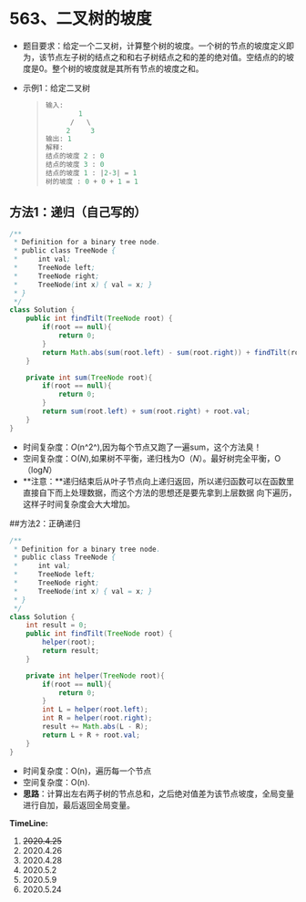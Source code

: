 # 563、二叉树的坡度

- 题目要求：给定一个二叉树，计算整个树的坡度。一个树的节点的坡度定义即为，该节点左子树的结点之和和右子树结点之和的差的绝对值。空结点的的坡度是0。整个树的坡度就是其所有节点的坡度之和。

- 示例1：给定二叉树

  >```java
  >输入: 
  >         1
  >       /   \
  >      2     3
  >输出: 1
  >解释: 
  >结点的坡度 2 : 0
  >结点的坡度 3 : 0
  >结点的坡度 1 : |2-3| = 1
  >树的坡度 : 0 + 0 + 1 = 1
  >```

## 方法1：递归（自己写的）

```java
/**
 * Definition for a binary tree node.
 * public class TreeNode {
 *     int val;
 *     TreeNode left;
 *     TreeNode right;
 *     TreeNode(int x) { val = x; }
 * }
 */
class Solution {
    public int findTilt(TreeNode root) {
        if(root == null){
            return 0;
        }
        return Math.abs(sum(root.left) - sum(root.right)) + findTilt(root.left) + findTilt(root.right);
    }

    private int sum(TreeNode root){
        if(root == null){
            return 0;
        }
        return sum(root.left) + sum(root.right) + root.val;
    }
}
```

- 时间复杂度：*O*(n^2^),因为每个节点又跑了一遍sum，这个方法臭！
- 空间复杂度：O(*N*),如果树不平衡，递归栈为O（*N*）。最好树完全平衡，O（log*N*）
- **注意：**递归结束后从叶子节点向上递归返回，所以递归函数可以在函数里直接自下而上处理数据，而这个方法的思想还是要先拿到上层数据 向下遍历，这样子时间复杂度会大大增加。







##方法2：正确递归

```java
/**
 * Definition for a binary tree node.
 * public class TreeNode {
 *     int val;
 *     TreeNode left;
 *     TreeNode right;
 *     TreeNode(int x) { val = x; }
 * }
 */
class Solution {
    int result = 0;
    public int findTilt(TreeNode root) {
        helper(root);
        return result;
    }

    private int helper(TreeNode root){
        if(root == null){
            return 0;
        }
        int L = helper(root.left);
        int R = helper(root.right);
        result += Math.abs(L - R);
        return L + R + root.val;
    }
}
```

- 时间复杂度：O(n)，遍历每一个节点
- 空间复杂度：O(n).
- **思路**：计算出左右两子树的节点总和，之后绝对值差为该节点坡度，全局变量进行自加，最后返回全局变量。



**TimeLine:**

1. ~~2020.4.25~~
2. 2020.4.26
3. 2020.4.28
4. 2020.5.2
5. 2020.5.9
6. 2020.5.24